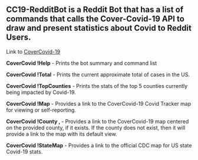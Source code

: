 ## CC19-RedditBot is a Reddit Bot that has a list of commands that calls the Cover-Covid-19 API to draw and present statistics about Covid to Reddit Users.

Link to [CoverCovid-19](https://covercovid-19.com)

**CoverCovid !Help** - Prints the bot summary and command list

**CoverCovid !Total** - Prints the current approximate total of cases in the US.

**CoverCovid !TopCounties** - Prints the stats of the top 5 counties currently being impacted by Covid-19.  

**CoverCovid !Map** - Provides a link to the CoverCovid-19 Covid Tracker map for viewing or self-reporting.  

**CoverCovid !County <County Name>, <State Name>** - Provides a link to the CoverCovid-19 map centered on the provided county, if it exists. If the county does not exist, then it will provide a link to the map with its default view.  

**CoverCovid !StateMap** - Provides a link to the official CDC map for US state Covid-19 stats.
